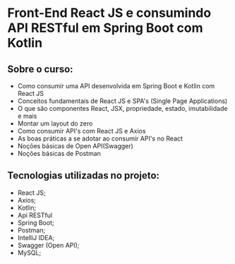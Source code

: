# Front-End React JS e consumindo API RESTful em Spring Boot com Kotlin

## Sobre o curso:

- Como consumir uma API desenvolvida em Spring Boot e Kotlin com React JS
- Conceitos fundamentais de React JS e SPA's (Single Page Applications)
- O que são componentes React, JSX, propriedade, estado, imutabilidade e mais
- Montar um layout do zero
- Como consumir API's com React JS e Axios
- As boas práticas a se adotar ao consumir API's no React
- Noções básicas de Open API(Swagger)
- Noções básicas de Postman

## Tecnologias utilizadas no projeto:

- React JS;
- Axios;
- Kotlin;
- Api RESTful
- Spring Boot;
- Postman;
- IntelliJ IDEA;
- Swagger (Open API);
- MySQL;
